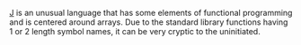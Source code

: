 [J](https://www.jsoftware.com/#/README) is an unusual language that has some elements of functional programming and is centered around arrays. Due to the standard library functions having 1 or 2 length symbol names, it can be very cryptic to the uninitiated.